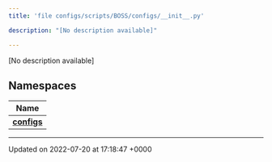 ```yaml
---
title: 'file configs/scripts/BOSS/configs/__init__.py'

description: "[No description available]"

---
```







[No description available]

## Namespaces

| Name           |
| -------------- |
| **[configs](/documentation/code/namespaces/namespaceconfigs/)**  |






-------------------------------

Updated on 2022-07-20 at 17:18:47 +0000
